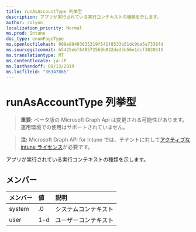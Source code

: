 ```yaml
---
title: runAsAccountType 列挙型
description: アプリが実行されている実行コンテキストの種類を示します。
author: rolyon
localization_priority: Normal
ms.prod: Intune
doc_type: enumPageType
ms.openlocfilehash: 009e80493835319f541f8533a51dc9ba5a7338fd
ms.sourcegitcommit: b5425ebf648572569b032ded5b56e1dcf3830515
ms.translationtype: MT
ms.contentlocale: ja-JP
ms.lasthandoff: 08/13/2019
ms.locfileid: "36347865"
---
```

# <a name="runasaccounttype-enum-type"></a>runAsAccountType 列挙型

> **重要:** ベータ版の Microsoft Graph Api は変更される可能性があります。運用環境での使用はサポートされていません。

> **注:** Microsoft Graph API for Intune では、テナントに対して[アクティブな intune ライセンス](https://go.microsoft.com/fwlink/?linkid=839381)が必要です。

アプリが実行されている実行コンテキストの種類を示します。

## <a name="members"></a>メンバー
|メンバー|値|説明|
|:---|:---|:---|
|system|.0|システムコンテキスト|
|user|1-d|ユーザーコンテキスト|



